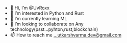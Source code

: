 - 👋 Hi, I’m @UvRoxx
- 👀 I’m interested in Python and Rust
- 🌱 I’m currently learning ML
- 💞️ I’m looking to collaborate on Any technology(psst...pyhton,rust,blockchain)
- 📫 How to reach me ...utkarshvarma.dev@gmail.com

